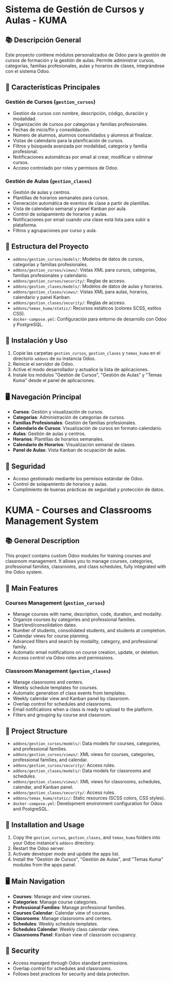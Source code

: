 # Sistema de Gestión de Cursos y Aulas - KUMA

## 📚 Descripción General

Este proyecto contiene módulos personalizados de Odoo para la gestión de cursos de formación y la gestión de aulas. Permite administrar cursos, categorías, familias profesionales, aulas y horarios de clases, integrándose con el sistema Odoo.

## 🌟 Características Principales

### Gestión de Cursos (`gestion_cursos`)
- Gestión de cursos con nombre, descripción, código, duración y modalidad.
- Organización de cursos por categorías y familias profesionales.
- Fechas de inicio/fin y consolidación.
- Número de alumnos, alumnos consolidados y alumnos al finalizar.
- Vistas de calendario para la planificación de cursos.
- Filtros y búsqueda avanzada por modalidad, categoría y familia profesional.
- Notificaciones automáticas por email al crear, modificar o eliminar cursos.
- Acceso controlado por roles y permisos de Odoo.

### Gestión de Aulas (`gestion_clases`)
- Gestión de aulas y centros.
- Plantillas de horarios semanales para cursos.
- Generación automática de eventos de clase a partir de plantillas.
- Vista de calendario semanal y panel Kanban por aula.
- Control de solapamiento de horarios y aulas.
- Notificaciones por email cuando una clase está lista para subir a plataforma.
- Filtros y agrupaciones por curso y aula.

## 📂 Estructura del Proyecto

- `addons/gestion_cursos/models/`: Modelos de datos de cursos, categorías y familias profesionales.
- `addons/gestion_cursos/views/`: Vistas XML para cursos, categorías, familias profesionales y calendario.
- `addons/gestion_cursos/security/`: Reglas de acceso.
- `addons/gestion_clases/models/`: Modelos de datos de aulas y horarios.
- `addons/gestion_clases/views/`: Vistas XML para aulas, horarios, calendario y panel Kanban.
- `addons/gestion_clases/security/`: Reglas de acceso.
- `addons/temas_kuma/static/`: Recursos estáticos (colores SCSS, estilos CSS).
- `docker-compose.yml`: Configuración para entorno de desarrollo con Odoo y PostgreSQL.

## 🚀 Instalación y Uso

1. Copie las carpetas `gestion_cursos`, `gestion_clases` y `temas_kuma` en el directorio `addons` de su instancia Odoo.
2. Reinicie el servidor de Odoo.
3. Active el modo desarrollador y actualice la lista de aplicaciones.
4. Instale los módulos "Gestión de Cursos", "Gestión de Aulas" y "Temas Kuma" desde el panel de aplicaciones.

## 🖥️ Navegación Principal

- **Cursos**: Gestión y visualización de cursos.
- **Categorías**: Administración de categorías de cursos.
- **Familias Profesionales**: Gestión de familias profesionales.
- **Calendario de Cursos**: Visualización de cursos en formato calendario.
- **Aulas**: Gestión de aulas y centros.
- **Horarios**: Plantillas de horarios semanales.
- **Calendario de Horarios**: Visualización semanal de clases.
- **Panel de Aulas**: Vista Kanban de ocupación de aulas.

## 🔐 Seguridad

- Acceso gestionado mediante los permisos estándar de Odoo.
- Control de solapamiento de horarios y aulas.
- Cumplimiento de buenas prácticas de seguridad y protección de datos.

# KUMA - Courses and Classrooms Management System

## 📚 General Description

This project contains custom Odoo modules for training courses and classroom management. It allows you to manage courses, categories, professional families, classrooms, and class schedules, fully integrated with the Odoo system.

## 🌟 Main Features

### Courses Management (`gestion_cursos`)
- Manage courses with name, description, code, duration, and modality.
- Organize courses by categories and professional families.
- Start/end/consolidation dates.
- Number of students, consolidated students, and students at completion.
- Calendar views for course planning.
- Advanced filters and search by modality, category, and professional family.
- Automatic email notifications on course creation, update, or deletion.
- Access control via Odoo roles and permissions.

### Classroom Management (`gestion_clases`)
- Manage classrooms and centers.
- Weekly schedule templates for courses.
- Automatic generation of class events from templates.
- Weekly calendar view and Kanban panel by classroom.
- Overlap control for schedules and classrooms.
- Email notifications when a class is ready to upload to the platform.
- Filters and grouping by course and classroom.

## 📂 Project Structure

- `addons/gestion_cursos/models/`: Data models for courses, categories, and professional families.
- `addons/gestion_cursos/views/`: XML views for courses, categories, professional families, and calendar.
- `addons/gestion_cursos/security/`: Access rules.
- `addons/gestion_clases/models/`: Data models for classrooms and schedules.
- `addons/gestion_clases/views/`: XML views for classrooms, schedules, calendar, and Kanban panel.
- `addons/gestion_clases/security/`: Access rules.
- `addons/temas_kuma/static/`: Static resources (SCSS colors, CSS styles).
- `docker-compose.yml`: Development environment configuration for Odoo and PostgreSQL.

## 🚀 Installation and Usage

1. Copy the `gestion_cursos`, `gestion_clases`, and `temas_kuma` folders into your Odoo instance's `addons` directory.
2. Restart the Odoo server.
3. Activate developer mode and update the apps list.
4. Install the "Gestión de Cursos", "Gestión de Aulas", and "Temas Kuma" modules from the apps panel.

## 🖥️ Main Navigation

- **Courses**: Manage and view courses.
- **Categories**: Manage course categories.
- **Professional Families**: Manage professional families.
- **Courses Calendar**: Calendar view of courses.
- **Classrooms**: Manage classrooms and centers.
- **Schedules**: Weekly schedule templates.
- **Schedules Calendar**: Weekly class calendar view.
- **Classrooms Panel**: Kanban view of classroom occupancy.

## 🔐 Security

- Access managed through Odoo standard permissions.
- Overlap control for schedules and classrooms.
- Follows best practices for security and data protection.